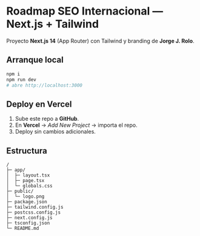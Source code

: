 # Roadmap SEO Internacional — Next.js + Tailwind

Proyecto **Next.js 14** (App Router) con Tailwind y branding de **Jorge J. Rolo**.

## Arranque local

```bash
npm i
npm run dev
# abre http://localhost:3000
```

## Deploy en Vercel
1. Sube este repo a **GitHub**.
2. En **Vercel** → *Add New Project* → importa el repo.
3. Deploy sin cambios adicionales.

## Estructura
```
/
├─ app/
│  ├─ layout.tsx
│  ├─ page.tsx
│  └─ globals.css
├─ public/
│  └─ logo.png
├─ package.json
├─ tailwind.config.js
├─ postcss.config.js
├─ next.config.js
├─ tsconfig.json
└─ README.md
```
